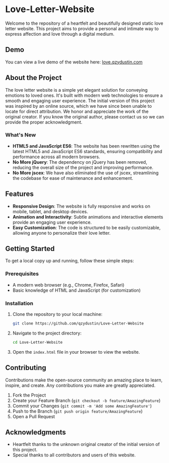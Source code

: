 # Love-Letter-Website

Welcome to the repository of a heartfelt and beautifully designed static love letter website. This project aims to provide a personal and intimate way to express affection and love through a digital medium.

## Demo

You can view a live demo of the website here: [love.qzydustin.com](http://love.qzydustin.com)

## About the Project

The love letter website is a simple yet elegant solution for conveying emotions to loved ones. It's built with modern web technologies to ensure a smooth and engaging user experience. The initial version of this project was inspired by an online source, which we have since been unable to locate for direct attribution. We honor and appreciate the work of the original creator. If you know the original author, please contact us so we can provide the proper acknowledgment.

### What's New

- **HTML5 and JavaScript ES6**: The website has been rewritten using the latest HTML5 and JavaScript ES6 standards, ensuring compatibility and performance across all modern browsers.
- **No More jQuery**: The dependency on jQuery has been removed, reducing the overall size of the project and improving performance.
- **No More jscex**: We have also eliminated the use of jscex, streamlining the codebase for ease of maintenance and enhancement.

## Features

- **Responsive Design**: The website is fully responsive and works on mobile, tablet, and desktop devices.
- **Animation and Interactivity**: Subtle animations and interactive elements provide an engaging user experience.
- **Easy Customization**: The code is structured to be easily customizable, allowing anyone to personalize their love letter.

## Getting Started

To get a local copy up and running, follow these simple steps:

### Prerequisites

- A modern web browser (e.g., Chrome, Firefox, Safari)
- Basic knowledge of HTML and JavaScript (for customization)

### Installation

1. Clone the repository to your local machine:

   ```sh
   git clone https://github.com/qzydustin/Love-Letter-Website
   ```

2. Navigate to the project directory:

   ```sh
   cd Love-Letter-Website
   ```

3. Open the `index.html` file in your browser to view the website.

## Contributing

Contributions make the open-source community an amazing place to learn, inspire, and create. Any contributions you make are greatly appreciated.

1. Fork the Project
2. Create your Feature Branch (`git checkout -b feature/AmazingFeature`)
3. Commit your Changes (`git commit -m 'Add some AmazingFeature'`)
4. Push to the Branch (`git push origin feature/AmazingFeature`)
5. Open a Pull Request

## Acknowledgments

- Heartfelt thanks to the unknown original creator of the initial version of this project.
- Special thanks to all contributors and users of this website.
